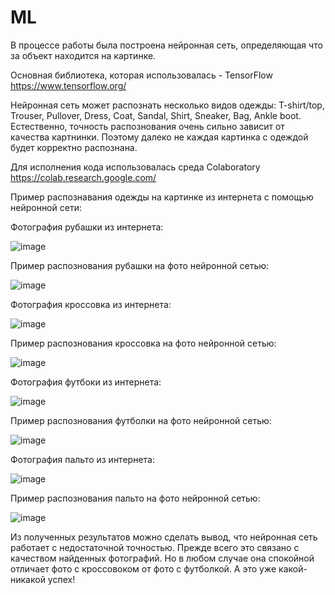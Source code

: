 # ML
В процессе работы была построена нейронная сеть, определяющая что за объект находится на картинке.

Основная библиотека, которая использовалась - TensorFlow https://www.tensorflow.org/

Нейронная сеть может распознать несколько видов одежды: T-shirt/top, Trouser, Pullover, Dress, Coat,
Sandal, Shirt, Sneaker, Bag, Ankle boot.
Естественно, точность распознования очень сильно зависит от качества картнинки. 
Поэтому далеко не каждая картинка с одеждой будет корректно распознана. 

Для исполнения кода использовалась среда Colaboratory https://colab.research.google.com/

Пример распознавания одежды на картинке из интернета с помощью нейронной сети:

Фотография рубашки из интернета:

![image](https://user-images.githubusercontent.com/81001066/163848708-2abac1e6-f123-482f-8ab3-a3b33b19c908.png)

Пример распознования рубашки на фото нейронной сетью:

![image](https://user-images.githubusercontent.com/81001066/163848116-cc0a2ef1-2c67-43a1-9351-ace529a02261.png)

Фотография кроссовка из интернета:

![image](https://user-images.githubusercontent.com/81001066/163848825-78418b01-7f11-4261-afe2-e260fd44fe70.png)

Пример распознования кроссовка на фото нейронной сетью:

![image](https://user-images.githubusercontent.com/81001066/163848187-8bd806f9-c657-430a-a150-928b9e79cd00.png)

Фотография футбоки из интернета:

![image](https://user-images.githubusercontent.com/81001066/163848988-045d2980-eaea-47b0-ba35-cafbde6e2f32.png)

Пример распознования футболки на фото нейронной сетью:

![image](https://user-images.githubusercontent.com/81001066/163848241-e483ed37-c8e7-4eab-99f5-421823f40b9b.png)

Фотография пальто из интернета:

![image](https://user-images.githubusercontent.com/81001066/163849251-0a0668dd-e476-4607-9659-680990b0af3a.png)

Пример распознования пальто на фото нейронной сетью:

![image](https://user-images.githubusercontent.com/81001066/163848283-4ff69d8f-16f5-4fee-afef-f4f81bf6a10d.png)

Из полученных результатов можно сделать вывод, что нейронная сеть работает с недостаточной точностью.
Прежде всего это связано с качеством найденных фотографий. Но в любом случае она спокойной отличает фото с кроссовоком 
от фото с футболкой. А это уже какой-никакой успех!
